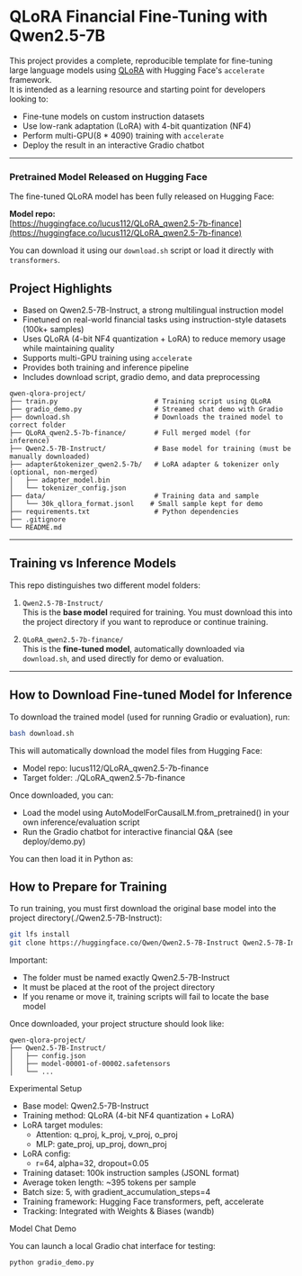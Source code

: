 # QLoRA Financial Fine-Tuning with Qwen2.5-7B


This project provides a complete, reproducible template for fine-tuning large language models using [QLoRA](https://arxiv.org/abs/2305.14314) with Hugging Face's `accelerate` framework.  
It is intended as a learning resource and starting point for developers looking to:

- Fine-tune models on custom instruction datasets
- Use low-rank adaptation (LoRA) with 4-bit quantization (NF4)
- Perform multi-GPU(8 * 4090) training with `accelerate`
- Deploy the result in an interactive Gradio chatbot

---

### Pretrained Model Released on Hugging Face

The fine-tuned QLoRA model has been fully released on Hugging Face:

**Model repo:**  
[https://huggingface.co/lucus112/QLoRA_qwen2.5-7b-finance](https://huggingface.co/lucus112/QLoRA_qwen2.5-7b-finance)

You can download it using our `download.sh` script or load it directly with `transformers`.

## Project Highlights

- Based on Qwen2.5-7B-Instruct, a strong multilingual instruction model
- Finetuned on real-world financial tasks using instruction-style datasets (100k+ samples)
- Uses QLoRA (4-bit NF4 quantization + LoRA) to reduce memory usage while maintaining quality
- Supports multi-GPU training using `accelerate`
- Provides both training and inference pipeline
- Includes download script, gradio demo, and data preprocessing

```
qwen-qlora-project/
├── train.py                        # Training script using QLoRA
├── gradio_demo.py                  # Streamed chat demo with Gradio
├── download.sh                     # Downloads the trained model to correct folder
├── QLoRA_qwen2.5-7b-finance/       # Full merged model (for inference)
├── Qwen2.5-7B-Instruct/            # Base model for training (must be manually downloaded)
├── adapter&tokenizer_qwen2.5-7b/   # LoRA adapter & tokenizer only (optional, non-merged)
│   ├── adapter_model.bin
│   └── tokenizer_config.json
├── data/                           # Training data and sample
│   └── 30k_qllora_format.jsonl    # Small sample kept for demo
├── requirements.txt                # Python dependencies
├── .gitignore
└── README.md
```

---

## Training vs Inference Models

This repo distinguishes two different model folders:

1. `Qwen2.5-7B-Instruct/`  
   This is the **base model** required for training. You must download this into the project directory if you want to reproduce or continue training.

2. `QLoRA_qwen2.5-7b-finance/`  
   This is the **fine-tuned model**, automatically downloaded via `download.sh`, and used directly for demo or evaluation.

---

## How to Download Fine-tuned Model for Inference

To download the trained model (used for running Gradio or evaluation), run:

```bash
bash download.sh
```

This will automatically download the model files from Hugging Face:
- Model repo: lucus112/QLoRA_qwen2.5-7b-finance
- Target folder: ./QLoRA_qwen2.5-7b-finance

Once downloaded, you can:
- Load the model using AutoModelForCausalLM.from_pretrained() in your own inference/evaluation script
- Run the Gradio chatbot for interactive financial Q&A (see deploy/demo.py)

You can then load it in Python as:

## How to Prepare for Training

To run training, you must first download the original base model into the project directory(./Qwen2.5-7B-Instruct):

```bash
git lfs install
git clone https://huggingface.co/Qwen/Qwen2.5-7B-Instruct Qwen2.5-7B-Instruct
```

Important:
- The folder must be named exactly Qwen2.5-7B-Instruct
- It must be placed at the root of the project directory
- If you rename or move it, training scripts will fail to locate the base model

Once downloaded, your project structure should look like:

```
qwen-qlora-project/
├── Qwen2.5-7B-Instruct/
│   ├── config.json
│   ├── model-00001-of-00002.safetensors
│   └── ...
```

Experimental Setup
- Base model: Qwen2.5-7B-Instruct
- Training method: QLoRA (4-bit NF4 quantization + LoRA)
- LoRA target modules:
  - Attention: q_proj, k_proj, v_proj, o_proj
  - MLP: gate_proj, up_proj, down_proj
- LoRA config:
  - r=64, alpha=32, dropout=0.05
- Training dataset: 100k instruction samples (JSONL format)
- Average token length: ~395 tokens per sample
- Batch size: 5, with gradient_accumulation_steps=4
- Training framework: Hugging Face transformers, peft, accelerate
- Tracking: Integrated with Weights & Biases (wandb)

Model Chat Demo

You can launch a local Gradio chat interface for testing:

```bash
python gradio_demo.py
```


